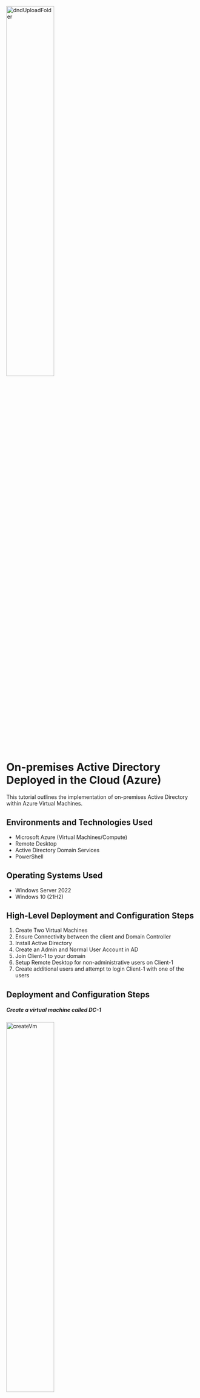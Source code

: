 <p>
<img src="images/msAzureBanner.PNG" alt="dndUploadFolder" width="50%" height="50%">
</p>






# On-premises Active Directory Deployed in the Cloud (Azure)

This tutorial outlines the implementation of on-premises Active Directory within Azure Virtual Machines.

## Environments and Technologies Used
- Microsoft Azure (Virtual Machines/Compute)
- Remote Desktop
- Active Directory Domain Services
- PowerShell

## Operating Systems Used
- Windows Server 2022
- Windows 10 (21H2)

## High-Level Deployment and Configuration Steps
1. Create Two Virtual Machines
2. Ensure Connectivity between the client and Domain Controller
3. Install Active Directory
4. Create an Admin and Normal User Account in AD
5. Join Client-1 to your domain
6. Setup Remote Desktop for non-administrative users on Client-1
7. Create additional users and attempt to login Client-1 with one of the users

## Deployment and Configuration Steps

<h5>Create a virtual machine called DC-1</h5>
<p>
<img src="images/1 - createVm.PNG" alt="createVm" width="50%" height="50%">
<img src="images/2 - vmData.PNG" alt="vmData" width="50%" height="50%">
<img src="images/3 - vmBottomData.PNG" alt="vmBottomData" width="50%" height="50%">
<br />
  
<h5>Create a virtual machine called Client-1</h5>
<img src="images/4 - vmClient1DataTop.PNG" alt="vmClient1DataTop" width="50%" height="50%">
<img src="images/5 - vmClient1DataBottom.PNG" alt="vmClient1DataBottom" width="50%" height="50%">
<img src="images/6 - skipDisks.PNG" alt="skipDisks" width="50%" height="50%">
<img src="images/7 - networkingOptions.PNG" alt="networkingOptions" width="50%" height="50%">
<img src="images/8 - createVmTwo.PNG" alt="createVmTwo" width="50%" height="50%">

<h5>Network Settings</h5>
<img src="images/9 - networkSettings.PNG" alt="networkSettings" width="50%" height="50%">
<img src="images/10 - clickTheNic.PNG" alt="clickTheNic" width="50%" height="50%">
<img src="images/11 - configStatic.PNG" alt="configStatic" width="50%" height="50%">

<h5>Login into VM DC-1</h5>
<img src="images/12 - accessClientVm.PNG" alt="accessClientVm" width="50%" height="50%">
<img src="images/13 - login.PNG" alt="login" width="50%" height="50%">
<img src="images/14 - ping.PNG" alt="ping" width="50%" height="50%">
<img src="images/15 - openWfmsc.PNG" alt="openWfmsc" width="50%" height="50%">
<img src="images/16 - enableCoreNetworking.PNG" alt="enableCoreNetworking" width="50%" height="50%">
<img src="images/17 - SuccessfulPing.PNG" alt="SuccessfulPing" width="50%" height="50%">
<img src="images/18 - part2AddRoles.PNG" alt="part2AddRoles" width="50%" height="50%">
<img src="images/19 - aDServices.PNG" alt="aDServices" width="50%" height="50%">
<img src="images/20 - finishInstall.PNG" alt="finishInstall" width="50%" height="50%">
<img src="images/21 - selectDomain.PNG" alt="selectDomain" width="50%" height="50%">
<img src="images/22 - uncheckBox.PNG" alt="uncheckBox" width="50%" height="50%">
<img src="images/23 - newCredentials.PNG" alt="newCredentials" width="50%" height="50%">
<img src="images/24 - gotToActiveDirectory.PNG" alt="gotToActiveDirectory" width="50%" height="50%">
<img src="images/24 - janeHomeScreen.PNG" alt="janeHomeScreen" width="50%" height="50%">
<img src="images/25 - newOrganization.PNG" alt="newOrganization" width="50%" height="50%">
<img src="images/26 - EMPLOYEES.PNG" alt="EMPLOYEES" width="50%" height="50%">
<img src="images/27 - newFolders.PNG" alt="newFolders" width="50%" height="50%">
<img src="images/28 - newAdmin.PNG" alt="newAdmin" width="50%" height="50%">
<img src="images/29 - janeAdmin.PNG" alt="janeAdmin" width="50%" height="50%">
<img src="images/30 - addJaneToDomain.PNG" alt="addJaneToDomain" width="50%" height="50%">
<img src="images/31 - whoAmIOne.PNG" alt="whoAmIOne" width="50%" height="50%">
<img src="images/32 - logOff.PNG" alt="logOff" width="50%" height="50%">
<br />

<h5>Login as Jane</h5>
<img src="images/33 - loginAsJane.PNG" alt="loginAsJane" width="50%" height="50%">
<img src="images/34 - goToSystem.PNG" alt="goToSystem" width="50%" height="50%">
<img src="images/35 - renameThisPc.PNG" alt="renameThisPc" width="50%" height="50%">
<br />

<h5>Match NIC</h5>
<img src="images/36 - networkSettings.PNG" alt="networkSettings" width="50%" height="50%">
<img src="images/37 - setDnsServer.PNG" alt="setDnsServer" width="50%" height="50%">
<img src="images/38 - restartClient1.PNG" alt="restartClient1" width="50%" height="50%">
<img src="images/39 - goToStystem.PNG" alt="goToStystem" width="50%" height="50%">
<img src="images/40 - renameThisPc.PNG" alt="renameThisPc" width="50%" height="50%">
<img src="images/41 - nyDomain.PNG" alt="nyDomain" width="50%" height="50%">
<img src="images/42 - newJaneLogin.PNG" alt="newJaneLogin" width="50%" height="50%">
<img src="images/43 - remoteDesktop.PNG" alt="remoteDesktop" width="50%" height="50%">
<img src="images/44 - remoteDesktopAdd.PNG" alt="remoteDesktopAdd" width="50%" height="50%">
<img src="images/45 - domainUsers.PNG" alt="domainUsers" width="50%" height="50%">
<img src="images/46 - users.PNG" alt="users" width="50%" height="50%">
<img src="images/47 - psIseAdmin.PNG" alt="psIseAdmin" width="50%" height="50%">
<img src="images/48 - addScript.PNG" alt="addScript" width="50%" height="50%">
<img src="images/49 - createRandomUsers.PNG" alt="createRandomUsers" width="50%" height="50%">
<img src="images/50 - employeeGenResult.PNG" alt="employeeGenResult" width="50%" height="50%">
<img src="images/51 - randomUserLogin.PNG" alt="randomUserLogin" width="50%" height="50%">
<img src="images/52 - loginScreen.PNG" alt="loginScreen" width="50%" height="50%">
<img src="images/53 - loginFail.PNG" alt="loginFail" width="50%" height="50%">
<img src="images/54 - accountUnlock.PNG" alt="accountUnlock" width="50%" height="50%">
<img src="images/55 - passwordReset.PNG" alt="passwordReset" width="50%" height="50%">
</br>
